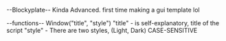--Blockyplate--
Kinda Advanced. first time making a gui template lol

--functions--
Window("title", "style")
"title" - is self-explanatory, title of the script
"style" - There are two styles, (Light, Dark) CASE-SENSITIVE
